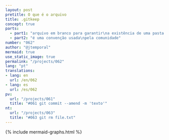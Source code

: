 ```yaml
---
layout: post
pretitle: O que é o arquivo
title: .gitkeep
concept: true
parts:
  - part1: "arquivo em branco para garantir\na existência de uma pasta vazia"
  - part2: "é uma convenção usada\npela comunidade"
number: "062"
author: "@jtemporal"
mermaid: true
use_static_image: true
permalink: "/projects/062"
lang: "pt"
translations:
- lang: en
  url: /en/062
- lang: es
  url: /es/062
pv:
  url: "/projects/061"
  title: "#061 git commit --amend -m 'texto'"
nt:
  url: "/projects/063"
  title: "#063 git rm file.txt"
---
```


{% include mermaid-graphs.html %}

